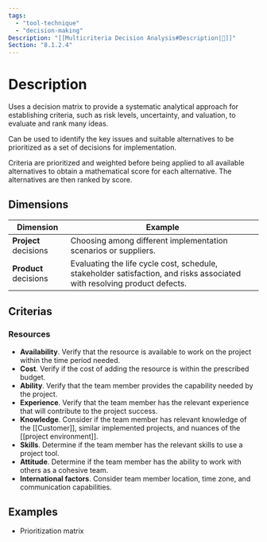 ```yaml
---
tags:
  - "tool-technique"
  - "decision-making"
Description: "[[Multicriteria Decision Analysis#Description|📝]]"
Section: "8.1.2.4"
---
```

# Description
Uses a decision matrix to provide a systematic analytical approach for establishing criteria, such as risk levels, uncertainty, and valuation, to evaluate and rank many ideas.

Can be used to identify the key issues and suitable alternatives to be prioritized as a set of decisions for implementation.

Criteria are prioritized and weighted before being applied to all available alternatives to obtain a mathematical score for each alternative. The alternatives are then ranked by score.
## Dimensions
| Dimension | Example |
| ---- | ---- |
| **Project** decisions | Choosing among different implementation scenarios or suppliers. |
| **Product** decisions | Evaluating the life cycle cost, schedule, stakeholder satisfaction, and risks associated with resolving product defects. |
## Criterias
### Resources
- **Availability**. Verify that the resource is available to work on the project within the time period needed.
- **Cost**. Verify if the cost of adding the resource is within the prescribed budget.
- **Ability**. Verify that the team member provides the capability needed by the project.
- **Experience**. Verify that the team member has the relevant experience that will contribute to the project success.
- **Knowledge**. Consider if the team member has relevant knowledge of the [[Customer]], similar implemented projects, and nuances of the [[project environment]].
- **Skills**. Determine if the team member has the relevant skills to use a project tool.
- **Attitude**. Determine if the team member has the ability to work with others as a cohesive team.
- **International factors**. Consider team member location, time zone, and communication capabilities.
## Examples
- Prioritization matrix


